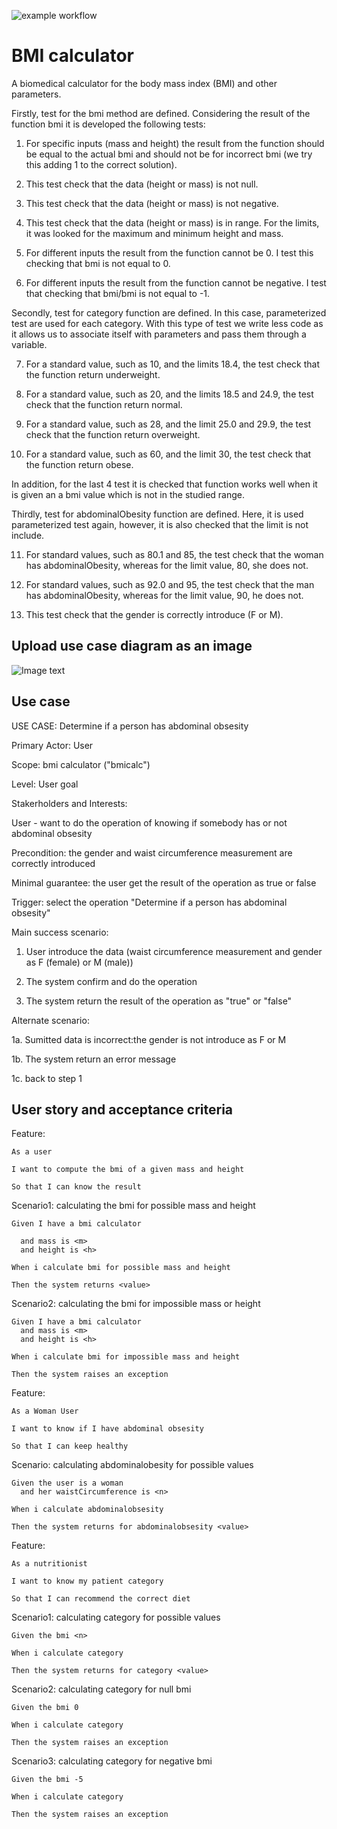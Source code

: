 ![example workflow](https://github.com/jmhorcas/bmicalc/actions/workflows/maven.yml/badge.svg)

# BMI calculator
A biomedical calculator for the body mass index (BMI) and other parameters.

Firstly, test for the bmi method are defined. Considering the result of the function bmi it is developed the following tests:

1.	For specific inputs (mass and height) the result from the function should be equal to the actual bmi 
	and should not be for incorrect bmi (we try this adding 1 to the correct solution).
	
2.	This test check that the data (height or mass) is not null.

3.	This test check that the data (height or mass) is not negative.

4.	This test check that the data (height or mass) is in range. For the limits, it was looked for the maximum and minimum height and mass. 

5.	For different inputs the result from the function cannot be 0. I test this checking that bmi is not equal to 0.

6.	For different inputs the result from the function cannot be negative. I test that checking that bmi/bmi
	is not equal to -1. 

Secondly, test for category function are defined. In this case, parameterized test are used for each category.
With this type of test we write less code as it allows us to associate itself with parameters and pass them through a variable.

7.	For a standard value, such as 10, and the limits 18.4, the test check that the function return underweight.

8.	For a standard value, such as 20, and the limits 18.5 and 24.9, the test check that the function return normal. 

9.	For a standard value, such as 28, and the limit 25.0 and 29.9, the test check that the function return overweight.

10.	For a standard value, such as 60, and the limit 30, the test check that the function return obese. 
  
In addition, for the last 4 test it is checked that function works well when it is given an a bmi value 
which is not in the studied range.

Thirdly, test for abdominalObesity function are defined. Here, it is used parameterized test again, however, it is also checked 
that the limit is not include.

11. For standard values, such as 80.1 and 85, the test check that the woman has abdominalObesity, whereas for the limit value, 80, she does not.

12. For standard values, such as 92.0 and 95, the test check that the man has abdominalObesity, whereas for the limit value, 90, he does not.

13. This test check that the gender is correctly introduce (F or M).

## Upload use case diagram as an image

![Image text](/doc/casodeuso.jpg)

## Use case

USE CASE: Determine if a person has abdominal obsesity

Primary Actor: User

Scope: bmi calculator ("bmicalc")

Level: User goal

Stakerholders and Interests:

User - want to do the operation of knowing if somebody has or not abdominal obsesity

Precondition: the gender and waist circumference measurement are correctly introduced

Minimal guarantee: the user get the result of the operation as true or false

Trigger: select the operation "Determine if a person has abdominal obsesity"

Main success scenario:

1. User introduce the data (waist circumference measurement and gender as F (female) or M (male))
	 
2. The system confirm and do the operation
	
3. The system return the result of the operation as "true" or "false"
	
Alternate scenario:

1a. Sumitted data is incorrect:the gender is not introduce as F or M
	
1b. The system return an error message
	
1c. back to step 1

## User story and acceptance criteria

Feature:

	As a user
	
	I want to compute the bmi of a given mass and height
	
	So that I can know the result
	
Scenario1: calculating the bmi for possible mass and height

	Given I have a bmi calculator
	
	  and mass is <m>
	  and height is <h>
	  
	When i calculate bmi for possible mass and height
	
	Then the system returns <value>
	
Scenario2: calculating the bmi for impossible mass or height

	Given I have a bmi calculator
	  and mass is <m>
	  and height is <h>
	  
	When i calculate bmi for impossible mass and height
	
	Then the system raises an exception


Feature: 

	As a Woman User
	
	I want to know if I have abdominal obsesity
	
	So that I can keep healthy
	
Scenario: calculating abdominalobesity for possible values

	Given the user is a woman 
	  and her waistCircumference is <n>
	  
	When i calculate abdominalobsesity
	
	Then the system returns for abdominalobsesity <value>

Feature:

	As a nutritionist
	
	I want to know my patient category
	
	So that I can recommend the correct diet
	
Scenario1: calculating category for possible values

	Given the bmi <n>
	
	When i calculate category
	
	Then the system returns for category <value>
	
Scenario2: calculating category for null bmi

	Given the bmi 0
	
	When i calculate category
	
	Then the system raises an exception
	
Scenario3: calculating category for negative bmi

	Given the bmi -5
	
	When i calculate category
	
	Then the system raises an exception

